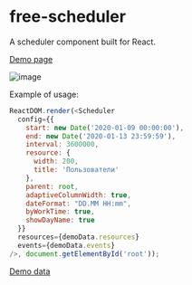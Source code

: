 # free-scheduler

A scheduler component built for React.

<a href="https://kotovaz.github.io/free-scheduler/index.html">Demo page</a>

![image](https://user-images.githubusercontent.com/31381189/176608267-1d9506a9-9f3f-4b12-874a-dbd6f775496a.png)

Example of usage:
```javascript
ReactDOM.render(<Scheduler
  config={{
    start: new Date('2020-01-09 00:00:00'), 
    end: new Date('2020-01-13 23:59:59'),
    interval: 3600000,
    resource: {
      width: 200,
      title: 'Пользователи'
    },
    parent: root,
    adaptiveColumnWidth: true,
    dateFormat: "DD.MM HH:mm",
    byWorkTime: true,
    showDayName: true
  }}
  resources={demoData.resources}
  events={demoData.events}
/>, document.getElementById('root'));
```
<a href="https://kotovaz.github.io/free-scheduler/src/demoData.js">Demo data</a>

